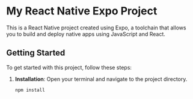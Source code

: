 # My React Native Expo Project

This is a React Native project created using Expo, a toolchain that allows you to build and deploy native apps using JavaScript and React.

## Getting Started

To get started with this project, follow these steps:

1. **Installation**: Open your terminal and navigate to the project directory.

   ```bash
   npm install
